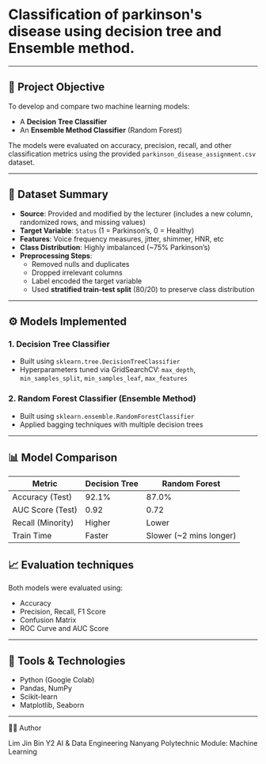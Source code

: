# Classification of parkinson's disease using decision tree and Ensemble method.
---

## 🎯 Project Objective

To develop and compare two machine learning models:
- A **Decision Tree Classifier**
- An **Ensemble Method Classifier** (Random Forest)

The models were evaluated on accuracy, precision, recall, and other classification metrics using the provided `parkinson_disease_assignment.csv` dataset.

---

## 🧪 Dataset Summary

- **Source**: Provided and modified by the lecturer (includes a new column, randomized rows, and missing values)
- **Target Variable**: `Status` (1 = Parkinson’s, 0 = Healthy)
- **Features**: Voice frequency measures, jitter, shimmer, HNR, etc
- **Class Distribution**: Highly imbalanced (~75% Parkinson’s)
- **Preprocessing Steps**:
  - Removed nulls and duplicates
  - Dropped irrelevant columns
  - Label encoded the target variable
  - Used **stratified train-test split** (80/20) to preserve class distribution

---

## ⚙️ Models Implemented

### 1. Decision Tree Classifier
- Built using `sklearn.tree.DecisionTreeClassifier`
- Hyperparameters tuned via GridSearchCV: `max_depth`, `min_samples_split`, `min_samples_leaf`, `max_features`


### 2. Random Forest Classifier (Ensemble Method)
- Built using `sklearn.ensemble.RandomForestClassifier`
- Applied bagging techniques with multiple decision trees

---

## 📊 Model Comparison

| Metric             | Decision Tree  | Random Forest            |
|--------------------|----------------|--------------------------|
| Accuracy (Test)    | 92.1%          | 87.0%                    |
| AUC Score (Test)   | 0.92           | 0.72                     |
| Recall (Minority)  | Higher         | Lower                    |
| Train Time         | Faster         | Slower (~2 mins longer)  |


## 📈 Evaluation techniques

Both models were evaluated using:
- Accuracy
- Precision, Recall, F1 Score
- Confusion Matrix
- ROC Curve and AUC Score

---

## 🧰 Tools & Technologies

- Python (Google Colab)
- Pandas, NumPy
- Scikit-learn
- Matplotlib, Seaborn

---

🙋‍♂️ Author

Lim Jin Bin
Y2 AI & Data Engineering
Nanyang Polytechnic
Module: Machine Learning

